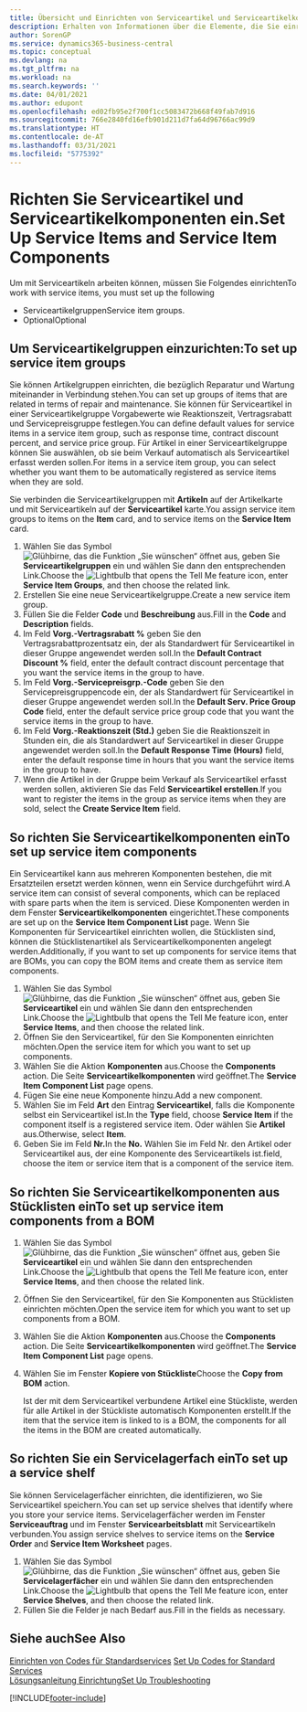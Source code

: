 ```yaml
---
title: Übersicht und Einrichten von Serviceartikel und Serviceartikelkomponenten  | Microsoft Docs
description: Erhalten von Informationen über die Elemente, die Sie einrichten müssen, bevor Sie Serviceartikel, einschließlich Vorgabewerte wie Reaktionszeit, Vertragsrabatt, und Servicepreisgruppen verwenden können.
author: SorenGP
ms.service: dynamics365-business-central
ms.topic: conceptual
ms.devlang: na
ms.tgt_pltfrm: na
ms.workload: na
ms.search.keywords: ''
ms.date: 04/01/2021
ms.author: edupont
ms.openlocfilehash: ed02fb95e2f700f1cc5083472b668f49fab7d916
ms.sourcegitcommit: 766e2840fd16efb901d211d7fa64d96766ac99d9
ms.translationtype: HT
ms.contentlocale: de-AT
ms.lasthandoff: 03/31/2021
ms.locfileid: "5775392"
---
```

# <a name="set-up-service-items-and-service-item-components"></a><span data-ttu-id="767b0-103">Richten Sie Serviceartikel und Serviceartikelkomponenten ein.</span><span class="sxs-lookup"><span data-stu-id="767b0-103">Set Up Service Items and Service Item Components</span></span>
<span data-ttu-id="767b0-104">Um mit Serviceartikeln arbeiten können, müssen Sie Folgendes einrichten</span><span class="sxs-lookup"><span data-stu-id="767b0-104">To work with service items, you must set up the following</span></span>

* <span data-ttu-id="767b0-105">Serviceartikelgruppen</span><span class="sxs-lookup"><span data-stu-id="767b0-105">Service item groups.</span></span>
* <span data-ttu-id="767b0-106">Optional</span><span class="sxs-lookup"><span data-stu-id="767b0-106">Optional</span></span>

## <a name="to-set-up-service-item-groups"></a><span data-ttu-id="767b0-107">Um Serviceartikelgruppen einzurichten:</span><span class="sxs-lookup"><span data-stu-id="767b0-107">To set up service item groups</span></span>
<span data-ttu-id="767b0-108">Sie können Artikelgruppen einrichten, die bezüglich Reparatur und Wartung miteinander in Verbindung stehen.</span><span class="sxs-lookup"><span data-stu-id="767b0-108">You can set up groups of items that are related in terms of repair and maintenance.</span></span> <span data-ttu-id="767b0-109">Sie können für Serviceartikel in einer Serviceartikelgruppe Vorgabewerte wie Reaktionszeit, Vertragsrabatt und Servicepreisgruppe festlegen.</span><span class="sxs-lookup"><span data-stu-id="767b0-109">You can define default values for service items in a service item group, such as response time, contract discount percent, and service price group.</span></span> <span data-ttu-id="767b0-110">Für Artikel in einer Serviceartikelgruppe können Sie auswählen, ob sie beim Verkauf automatisch als Serviceartikel erfasst werden sollen.</span><span class="sxs-lookup"><span data-stu-id="767b0-110">For items in a service item group, you can select whether you want them to be automatically registered as service items when they are sold.</span></span>  

<span data-ttu-id="767b0-111">Sie verbinden die Serviceartikelgruppen mit **Artikeln** auf der Artikelkarte und mit Serviceartikeln auf der **Serviceartikel** karte.</span><span class="sxs-lookup"><span data-stu-id="767b0-111">You assign service item groups to items on the **Item** card, and to service items on the **Service Item** card.</span></span>  

1. <span data-ttu-id="767b0-112">Wählen Sie das Symbol ![Glühbirne, das die Funktion „Sie wünschen“ öffnet](media/ui-search/search_small.png "Tell Me-Funktion") aus, geben Sie **Serviceartikelgruppen** ein und wählen Sie dann den entsprechenden Link.</span><span class="sxs-lookup"><span data-stu-id="767b0-112">Choose the ![Lightbulb that opens the Tell Me feature](media/ui-search/search_small.png "Tell me what you want to do") icon, enter **Service Item Groups**, and then choose the related link.</span></span>  
2. <span data-ttu-id="767b0-113">Erstellen Sie eine neue Serviceartikelgruppe.</span><span class="sxs-lookup"><span data-stu-id="767b0-113">Create a new service item group.</span></span>  
3. <span data-ttu-id="767b0-114">Füllen Sie die Felder **Code** und **Beschreibung** aus.</span><span class="sxs-lookup"><span data-stu-id="767b0-114">Fill in the **Code** and **Description** fields.</span></span>  
4. <span data-ttu-id="767b0-115">Im Feld **Vorg.-Vertragsrabatt %** geben Sie den Vertragsrabattprozentsatz ein, der als Standardwert für Serviceartikel in dieser Gruppe angewendet werden soll.</span><span class="sxs-lookup"><span data-stu-id="767b0-115">In the **Default Contract Discount %** field, enter the default contract discount percentage that you want the service items in the group to have.</span></span>  
5. <span data-ttu-id="767b0-116">Im Feld **Vorg.-Servicepreisgrp.-Code** geben Sie den Servicepreisgruppencode ein, der als Standardwert für Serviceartikel in dieser Gruppe angewendet werden soll.</span><span class="sxs-lookup"><span data-stu-id="767b0-116">In the **Default Serv. Price Group Code** field, enter the default service price group code that you want the service items in the group to have.</span></span>  
6. <span data-ttu-id="767b0-117">Im Feld **Vorg.-Reaktionszeit (Std.)** geben Sie die Reaktionszeit in Stunden ein, die als Standardwert auf Serviceartikel in dieser Gruppe angewendet werden soll.</span><span class="sxs-lookup"><span data-stu-id="767b0-117">In the **Default Response Time (Hours)** field, enter the default response time in hours that you want the service items in the group to have.</span></span>  
7. <span data-ttu-id="767b0-118">Wenn die Artikel in der Gruppe beim Verkauf als Serviceartikel erfasst werden sollen, aktivieren Sie das Feld **Serviceartikel erstellen**.</span><span class="sxs-lookup"><span data-stu-id="767b0-118">If you want to register the items in the group as service items when they are sold, select the **Create Service Item** field.</span></span>  

## <a name="to-set-up-service-item-components"></a><span data-ttu-id="767b0-119">So richten Sie Serviceartikelkomponenten ein</span><span class="sxs-lookup"><span data-stu-id="767b0-119">To set up service item components</span></span>
<span data-ttu-id="767b0-120">Ein Serviceartikel kann aus mehreren Komponenten bestehen, die mit Ersatzteilen ersetzt werden können, wenn ein Service durchgeführt wird.</span><span class="sxs-lookup"><span data-stu-id="767b0-120">A service item can consist of several components, which can be replaced with spare parts when the item is serviced.</span></span> <span data-ttu-id="767b0-121">Diese Komponenten werden in dem Fenster **Serviceartikelkomponenten** eingerichtet.</span><span class="sxs-lookup"><span data-stu-id="767b0-121">These components are set up on the **Service Item Component List** page.</span></span> <span data-ttu-id="767b0-122">Wenn Sie Komponenten für Serviceartikel einrichten wollen, die Stücklisten sind, können die Stücklistenartikel als Serviceartikelkomponenten angelegt werden.</span><span class="sxs-lookup"><span data-stu-id="767b0-122">Additionally, if you want to set up components for service items that are BOMs, you can copy the BOM items and create them as service item components.</span></span>

1. <span data-ttu-id="767b0-123">Wählen Sie das Symbol ![Glühbirne, das die Funktion „Sie wünschen“ öffnet](media/ui-search/search_small.png "Tell Me-Funktion") aus, geben Sie **Serviceartikel** ein und wählen Sie dann den entsprechenden Link.</span><span class="sxs-lookup"><span data-stu-id="767b0-123">Choose the ![Lightbulb that opens the Tell Me feature](media/ui-search/search_small.png "Tell me what you want to do") icon, enter **Service Items**, and then choose the related link.</span></span>
2. <span data-ttu-id="767b0-124">Öffnen Sie den Serviceartikel, für den Sie Komponenten einrichten möchten.</span><span class="sxs-lookup"><span data-stu-id="767b0-124">Open the service item for which you want to set up components.</span></span>  
3. <span data-ttu-id="767b0-125">Wählen Sie die Aktion **Komponenten** aus.</span><span class="sxs-lookup"><span data-stu-id="767b0-125">Choose the **Components** action.</span></span> <span data-ttu-id="767b0-126">Die Seite **Serviceartikelkomponenten** wird geöffnet.</span><span class="sxs-lookup"><span data-stu-id="767b0-126">The **Service Item Component List** page opens.</span></span>  
4. <span data-ttu-id="767b0-127">Fügen Sie eine neue Komponente hinzu.</span><span class="sxs-lookup"><span data-stu-id="767b0-127">Add a new component.</span></span>  
5. <span data-ttu-id="767b0-128">Wählen Sie im Feld **Art** den Eintrag **Serviceartikel**, falls die Komponente selbst ein Serviceartikel ist.</span><span class="sxs-lookup"><span data-stu-id="767b0-128">In the **Type** field, choose **Service Item** if the component itself is a registered service item.</span></span> <span data-ttu-id="767b0-129">Oder wählen Sie **Artikel** aus.</span><span class="sxs-lookup"><span data-stu-id="767b0-129">Otherwise, select **Item**.</span></span>  
6. <span data-ttu-id="767b0-130">Geben Sie im Feld **Nr.**</span><span class="sxs-lookup"><span data-stu-id="767b0-130">In the **No.**</span></span> <span data-ttu-id="767b0-131">Wählen Sie im Feld Nr. den Artikel oder Serviceartikel aus, der eine Komponente des Serviceartikels ist.</span><span class="sxs-lookup"><span data-stu-id="767b0-131">field, choose the item or service item that is a component of the service item.</span></span>  

## <a name="to-set-up-service-item-components-from-a-bom"></a><span data-ttu-id="767b0-132">So richten Sie Serviceartikelkomponenten aus Stücklisten ein</span><span class="sxs-lookup"><span data-stu-id="767b0-132">To set up service item components from a BOM</span></span>
1.  <span data-ttu-id="767b0-133">Wählen Sie das Symbol ![Glühbirne, das die Funktion „Sie wünschen“ öffnet](media/ui-search/search_small.png "Tell Me-Funktion") aus, geben Sie **Serviceartikel** ein und wählen Sie dann den entsprechenden Link.</span><span class="sxs-lookup"><span data-stu-id="767b0-133">Choose the ![Lightbulb that opens the Tell Me feature](media/ui-search/search_small.png "Tell me what you want to do") icon, enter **Service Items**, and then choose the related link.</span></span>  
2. <span data-ttu-id="767b0-134">Öffnen Sie den Serviceartikel, für den Sie Komponenten aus Stücklisten einrichten möchten.</span><span class="sxs-lookup"><span data-stu-id="767b0-134">Open the service item for which you want to set up components from a BOM.</span></span>  
3. <span data-ttu-id="767b0-135">Wählen Sie die Aktion **Komponenten** aus.</span><span class="sxs-lookup"><span data-stu-id="767b0-135">Choose the **Components** action.</span></span> <span data-ttu-id="767b0-136">Die Seite **Serviceartikelkomponenten** wird geöffnet.</span><span class="sxs-lookup"><span data-stu-id="767b0-136">The **Service Item Component List** page opens.</span></span>  
4. <span data-ttu-id="767b0-137">Wählen Sie im Fenster **Kopiere von Stückliste**</span><span class="sxs-lookup"><span data-stu-id="767b0-137">Choose the **Copy from BOM** action.</span></span>  

    <span data-ttu-id="767b0-138">Ist der mit dem Serviceartikel verbundene Artikel eine Stückliste, werden für alle Artikel in der Stückliste automatisch Komponenten erstellt.</span><span class="sxs-lookup"><span data-stu-id="767b0-138">If the item that the service item is linked to is a BOM, the components for all the items in the BOM are created automatically.</span></span>  

## <a name="to-set-up-a-service-shelf"></a><span data-ttu-id="767b0-139">So richten Sie ein Servicelagerfach ein</span><span class="sxs-lookup"><span data-stu-id="767b0-139">To set up a service shelf</span></span>
<span data-ttu-id="767b0-140">Sie können Servicelagerfächer einrichten, die identifizieren, wo Sie Serviceartikel speichern.</span><span class="sxs-lookup"><span data-stu-id="767b0-140">You can set up service shelves that identify where you store your service items.</span></span> <span data-ttu-id="767b0-141">Servicelagerfächer werden im Fenster **Serviceauftrag** und im Fenster **Servicearbeitsblatt** mit Serviceartikeln verbunden.</span><span class="sxs-lookup"><span data-stu-id="767b0-141">You assign service shelves to service items on the **Service Order** and **Service Item Worksheet** pages.</span></span>  

1. <span data-ttu-id="767b0-142">Wählen Sie das Symbol ![Glühbirne, das die Funktion „Sie wünschen“ öffnet](media/ui-search/search_small.png "Tell Me-Funktion") aus, geben Sie **Servicelagerfächer** ein und wählen Sie dann den entsprechenden Link.</span><span class="sxs-lookup"><span data-stu-id="767b0-142">Choose the ![Lightbulb that opens the Tell Me feature](media/ui-search/search_small.png "Tell me what you want to do") icon, enter **Service Shelves**, and then choose the related link.</span></span>
2. <span data-ttu-id="767b0-143">Füllen Sie die Felder je nach Bedarf aus.</span><span class="sxs-lookup"><span data-stu-id="767b0-143">Fill in the fields as necessary.</span></span>

## <a name="see-also"></a><span data-ttu-id="767b0-144">Siehe auch</span><span class="sxs-lookup"><span data-stu-id="767b0-144">See Also</span></span>
<span data-ttu-id="767b0-145">[Einrichten von Codes für Standardservices](service-how-setup-service-coding.md) </span><span class="sxs-lookup"><span data-stu-id="767b0-145">[Set Up Codes for Standard Services](service-how-setup-service-coding.md) </span></span>  
[<span data-ttu-id="767b0-146">Lösungsanleitung Einrichtung</span><span class="sxs-lookup"><span data-stu-id="767b0-146">Set Up Troubleshooting</span></span>](service-how-setup-troubleshooting.md)


[!INCLUDE[footer-include](includes/footer-banner.md)]